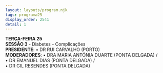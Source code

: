 ```yaml
---
layout: layouts/program.njk
tags: programa25
display_order: 2541
detail: 1
---
```

**TERÇA-FEIRA 25**   
**SESSÃO 3** - Diabetes - Complicações  
**PRESIDENTE**: • DR RUI CARVALHO (PORTO)  
**MODERADORES**: • DRA MARIA ANTÓNIA DUARTE (PONTA DELGADA) /  
• DR EMANUEL DIAS (PONTA DELGADA) /   
• DR GIL RESENDES (PONTA DELGADA)  



